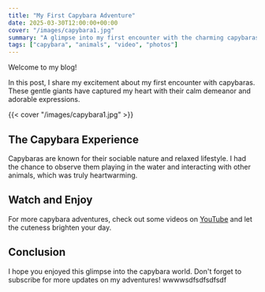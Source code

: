 ```yaml
---
title: "My First Capybara Adventure"
date: 2025-03-30T12:00:00+00:00
cover: "/images/capybara1.jpg"
summary: "A glimpse into my first encounter with the charming capybaras."
tags: ["capybara", "animals", "video", "photos"]
---
```


Welcome to my blog!

In this post, I share my excitement about my first encounter with capybaras. These gentle giants have captured my heart with their calm demeanor and adorable expressions.

{{< cover "/images/capybara1.jpg" >}}

## The Capybara Experience

Capybaras are known for their sociable nature and relaxed lifestyle. I had the chance to observe them playing in the water and interacting with other animals, which was truly heartwarming.

## Watch and Enjoy

For more capybara adventures, check out some videos on [YouTube](https://www.youtube.com) and let the cuteness brighten your day.

## Conclusion

I hope you enjoyed this glimpse into the capybara world. Don't forget to subscribe for more updates on my adventures!   wwwwsdfsdfsdfsdf


